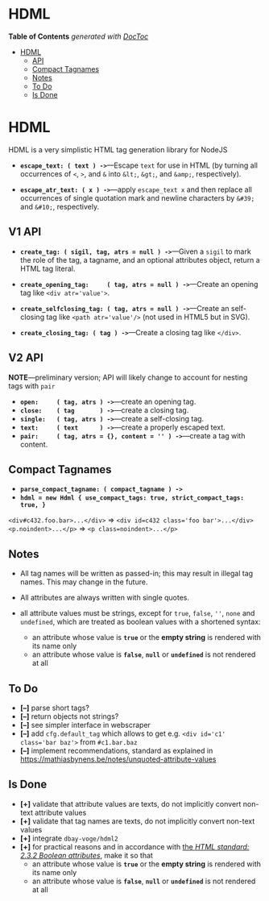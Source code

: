 

# HDML


<!-- START doctoc generated TOC please keep comment here to allow auto update -->
<!-- DON'T EDIT THIS SECTION, INSTEAD RE-RUN doctoc TO UPDATE -->
**Table of Contents**  *generated with [DocToc](https://github.com/thlorenz/doctoc)*

- [HDML](#hdml)
  - [API](#api)
  - [Compact Tagnames](#compact-tagnames)
  - [Notes](#notes)
  - [To Do](#to-do)
  - [Is Done](#is-done)

<!-- END doctoc generated TOC please keep comment here to allow auto update -->

# HDML

HDML is a very simplistic HTML tag generation library for NodeJS


* **`escape_text: ( text ) ->`**—Escape `text` for use in HTML (by turning all occurrences of `<`, `>`, and
  `&` into `&lt;`, `&gt;`, and `&amp;`, respectively).

* **`escape_atr_text: ( x ) ->`**—apply `escape_text x` and then replace all occurrences of single quotation
  mark and newline characters by `&#39;` and `&#10;`, respectively.

## V1 API

* **`create_tag: ( sigil, tag, atrs = null ) ->`**—Given a `sigil` to mark the role of the tag, a tagname,
  and an optional attributes object, return a HTML tag literal.

* **`create_opening_tag:     ( tag, atrs = null ) ->`**—Create an opening tag like `<div atr='value'>`.

* **`create_selfclosing_tag: ( tag, atrs = null ) ->`**—Create an self-closing tag like `<path
  atr='value'/>` (not used in HTML5 but in SVG).

* **`create_closing_tag: ( tag ) ->`**—Create a closing tag like `</div>`.

## V2 API

**NOTE**—preliminary version; API will likely change to account for nesting tags with `pair`

* **`open:     ( tag, atrs ) ->`**—create an opening tag.
* **`close:    ( tag       ) ->`**—create a closing tag.
* **`single:   ( tag, atrs ) ->`**—create a self-closing tag.
* **`text:     ( text      ) ->`**—create a properly escaped text.
* **`pair:     ( tag, atrs = {}, content = '' ) ->`**—create a tag with content.

## Compact Tagnames

* **`parse_compact_tagname: ( compact_tagname ) ->`**
* **`hdml = new Hdml { use_compact_tags: true, strict_compact_tags: true, }`**

`<div#c432.foo.bar>...</div>` => `<div id=c432 class='foo bar'>...</div>`
`<p.noindent>...</p>` => `<p class=noindent>...</p>`


## Notes

* All tag names will be written as passed-in; this may result in illegal tag names. This may change in the
  future.

* All attributes are always written with single quotes.

* all attribute values must be strings, except for `true`, `false`, `''`, `none` and `undefined`, which are
  treated as boolean values with a shortened syntax:
  * an attribute whose value is **`true`** or the **empty string** is rendered with its name only
  * an attribute whose value is **`false`**, **`null`** or **`undefined`** is not rendered at all


## To Do

* **[–]** parse short tags?
* **[–]** return objects not strings?
* **[–]** see simpler interface in webscraper
* **[–]** add `cfg.default_tag` which allows to get e.g. `<div id='c1' class='bar baz'>` from `#c1.bar.baz`
* **[–]** implement recommendations, standard as explained in
  https://mathiasbynens.be/notes/unquoted-attribute-values

## Is Done

* **[+]** validate that attribute values are texts, do not implicitly convert non-text attribute values
* **[+]** validate that tag names are texts, do not implicitly convert non-text values
* **[+]** integrate `dbay-voge/hdml2`
* **[+]** for practical reasons and in accordance with [the *HTML standard: 2.3.2 Boolean
  attributes*](https://html.spec.whatwg.org/multipage/common-microsyntaxes.html#boolean-attributes), make it
  so that
  * an attribute whose value is **`true`** or the **empty string** is rendered with its name only
  * an attribute whose value is **`false`**, **`null`** or **`undefined`** is not rendered at all

